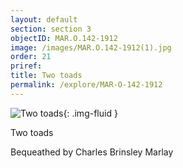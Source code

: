 ```yaml
---
layout: default
section: section 3
objectID: MAR.O.142-1912
image: /images/MAR.O.142-1912(1).jpg
order: 21
priref:
title: Two toads
permalink: /explore/MAR-O-142-1912
---
```

![Two toads]({{site.baseurl}}/images/MAR.O.142-1912(1).jpg){: .img-fluid }

Two toads

Bequeathed by Charles Brinsley Marlay
